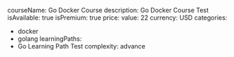 courseName: Go Docker Course
description: Go Docker Course Test
isAvailable: true
isPremium: true
price: 
  value: 22
  currency: USD
categories: 
  - docker
  - golang
learningPaths: 
  - Go Learning Path Test
complexity: advance
